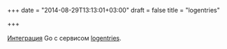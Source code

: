 +++
date = "2014-08-29T13:13:01+03:00"
draft = false
title = "logentries"

+++

<p><a href="https://blog.logentries.com/2014/08/how-to-integrate-go-golang-with-logentries/">Интеграция</a>&nbsp;<span style="line-height: 1.6em;">Go&nbsp;</span><span style="line-height: 1.6em;">c сервисом&nbsp;</span><a href="https://logentries.com/" style="line-height: 1.6em;">logentries</a>.</p>

